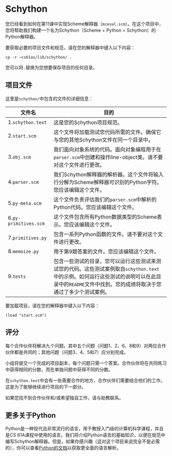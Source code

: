 # Schython

您已经看到如何在第11课中实现Scheme解释器（`mceval.scm`）。在这个项目中，您将帮助我们构建一个名为Schython（Scheme + Python = Schython）的Python解释器。

要获取必要的项目文件和规范，请在您的解释器中键入以下内容：

```
cp -r ~cs61as/lib/schython/ . 
```

您可以将`.`替换为您想要保存项目的任何目录。

## 项目文件

这里是`schython/`中包含的文件的详细信息：

| 文件名 | 目的 |
| --- | --- |
| 1.`schython.text` | 这是您的Schython项目规范。 |
| 2.`start.scm` | 这个文件将加载测试您代码所需的文件。确保它与您的其他Schython文件在同一个目录中。 |
| 3.`obj.scm` | 我们面向对象系统的代码。面向对象编程用于在`parser.scm`中创建和操作line-object类。请不要对这个文件进行更改。 |
| 4.`parser.scm` | 我们Schython解释器的解析器。这个文件将输入行分解为Scheme解释器可识别的Python字符。您应该编辑这个文件。 |
| 5.`py-meta.scm` | 这个文件负责评估我们的`parser.scm`中解析的Python代码。您应该编辑这个文件。 |
| 6.`py-primitives.scm` | 这个文件包含所有Python数据类型的Scheme表示。您应该编辑这个文件。 |
| 7.`primitives.py` | 包含一系列Python函数的文件。请不要对这个文件进行更改。 |
| 8.`memoize.py` | 用于第9题答案的文件。您应该编辑这个文件。 |
| 9.`tests` | 包含一些测试的目录，您可以运行这些测试来测试您的代码。这些测试案例取自`schython.text`中的示例。如何运行这些测试的说明可以在此目录中的`README`文件中找到。您的成绩将取决于您通过了多少个测试案例。 |

要加载项目，请在您的解释器中键入以下内容：

```
(load "start.scm") 
```

## 评分

每个合作伙伴将解决九个问题。其中五个问题（问题1、2、6、8和9）对两位合作伙伴都是共同的；其他问题（问题3、4、5和7）应分别完成。

小组将提交一个完成的项目副本，每个问题只需一个答案。合作伙伴将在共同练习中获得相同的分数，而在单独问题中获得不同的分数。

在`schython.text`中会有一些需要合作的地方，合作伙伴们需要结合他们的工作。这是为了能够继续进行项目的下一部分。

如果您找不到合作伙伴和/或希望独自工作，请与助教联系。

## 更多关于Python

Python是一种现代且非常流行的语言，用于教授入门级的计算机科学课程，并且是CS 61A课程中使用的语言。我们将介绍Python语言的基础知识，以便在规范中编写Schython解释器。但是，如果你感兴趣（这对这个项目来说完全不是必需的），你可以查看[Python的文档](https://docs.python.org/3/tutorial/index.html)以获取更全面的语言解析。
